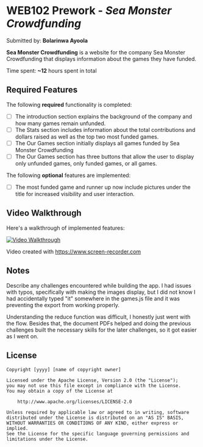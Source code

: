 # WEB102 Prework - *Sea Monster Crowdfunding*

Submitted by: **Bolarinwa Ayoola**

**Sea Monster Crowdfunding** is a website for the company Sea Monster Crowdfunding that displays information about the games they have funded.

Time spent: **~12** hours spent in total

## Required Features

The following **required** functionality is completed:

* [ ] The introduction section explains the background of the company and how many games remain unfunded.
* [ ] The Stats section includes information about the total contributions and dollars raised as well as the top two most funded games.
* [ ] The Our Games section initially displays all games funded by Sea Monster Crowdfunding
* [ ] The Our Games section has three buttons that allow the user to display only unfunded games, only funded games, or all games.

The following **optional** features are implemented:

* [ ] The most funded game and runner up now include pictures under the title for increased visibility and user interaction. 

## Video Walkthrough

Here's a walkthrough of implemented features:

[![Video Walkthrough](https://img.youtube.com/vi/av_G2UDNYdU/0.jpg)](https://www.youtube.com/watch?v=av_G2UDNYdU)

Video created with https://www.screen-recorder.com

<!-- Recommended tools:
[Kap](https://getkap.co/) for macOS
[ScreenToGif](https://www.screentogif.com/) for Windows
[peek](https://github.com/phw/peek) for Linux. -->

## Notes

Describe any challenges encountered while building the app.
I had issues with typos, specifically with making the images display, but I did not know I had accidentally typed "it" somewhere in the games.js file and it was preventing the export from working properly. 

Understanding the reduce function was difficult, I honestly just went with the flow. 
Besides that, the document PDFs helped and doing the previous challenges built the necessary skills for the later challenges, so it got easier as I went on. 

## License

    Copyright [yyyy] [name of copyright owner]

    Licensed under the Apache License, Version 2.0 (the "License");
    you may not use this file except in compliance with the License.
    You may obtain a copy of the License at

        http://www.apache.org/licenses/LICENSE-2.0

    Unless required by applicable law or agreed to in writing, software
    distributed under the License is distributed on an "AS IS" BASIS,
    WITHOUT WARRANTIES OR CONDITIONS OF ANY KIND, either express or implied.
    See the License for the specific language governing permissions and
    limitations under the License.
